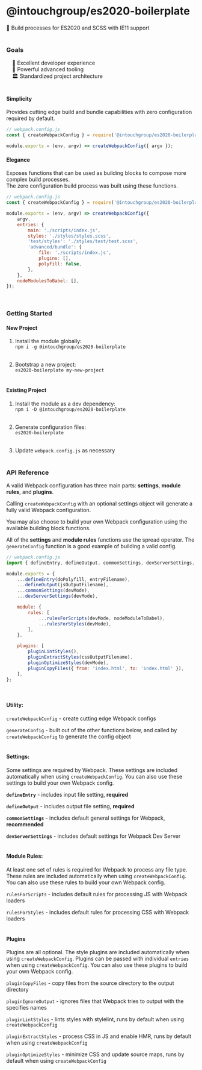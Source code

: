 # @intouchgroup/es2020-boilerplate

🔮 Build processes for ES2020 and SCSS with IE11 support<br>
<br>

### Goals

&nbsp;&nbsp;&nbsp;&nbsp;🌈 Excellent developer experience<br>
&nbsp;&nbsp;&nbsp;&nbsp;🚀 Powerful advanced tooling<br>
&nbsp;&nbsp;&nbsp;&nbsp;🏛 Standardized project architecture<br>
<br>

#### Simplicity

Provides cutting edge build and bundle capabilities with zero configuration required by default.
<br>

```js
// webpack.config.js
const { createWebpackConfig } = require('@intouchgroup/es2020-boilerplate');

module.exports = (env, argv) => createWebpackConfig({ argv });
```

#### Elegance

Exposes functions that can be used as building blocks to compose more complex build processes.<br>
The zero configuration build process was built using these functions.<br>

```js
// webpack.config.js
const { createWebpackConfig } = require('@intouchgroup/es2020-boilerplate');

module.exports = (env, argv) => createWebpackConfig({
    argv,
    entries: {
        main: './scripts/index.js',
        styles: './styles/styles.scss',
        'test/styles': './styles/test/test.scss',
        'advanced/bundle': {
            file: './scripts/index.js',
            plugins: [],
            polyfill: false,
        },
    },
    nodeModulesToBabel: [],
});
```
<br>

### Getting Started

#### New Project

1. Install the module globally:<br>
`npm i -g @intouchgroup/es2020-boilerplate`<br><br>

2. Bootstrap a new project:<br>
`es2020-boilerplate my-new-project`<br><br>

#### Existing Project

1. Install the module as a dev dependency:<br>
`npm i -D @intouchgroup/es2020-boilerplate`<br><br>

2. Generate configuration files:<br>
`es2020-boilerplate`<br><br>

3. Update `webpack.config.js` as necessary<br><br>


### API Reference

A valid Webpack configuration has three main parts: **settings**, **module rules**, and **plugins**.

Calling `createWebpackConfig` with an optional settings object will generate a fully valid Webpack configuration.

You may also choose to build your own Webpack configuration using the available building block functions.

All of the **settings** and **module rules** functions use the spread operator. The `generateConfig` function is a good example of building a valid config.

```js
// webpack.config.js
import { defineEntry, defineOutput, commonSettings, devServerSettings, rulesForScripts, rulesForStyles, pluginLintStyles, pluginExtractStyles, pluginOptimizeStyles, pluginCopyFiles } from '@intouchgroup/es2020-boilerplate';

module.exports = {
    ...defineEntry(doPolyfill, entryFilename),
    ...defineOutput(jsOutputFilename),
    ...commonSettings(devMode),
    ...devServerSettings(devMode),

    module: {
        rules: [
            ...rulesForScripts(devMode, nodeModuleToBabel),
            ...rulesForStyles(devMode),
        ],
    },

    plugins: [
        pluginLintStyles(),
        pluginExtractStyles(cssOutputFilename),
        pluginOptimizeStyles(devMode),
        pluginCopyFiles({ from: 'index.html', to: 'index.html' }),
    ],
};
```
<br>

#### Utility:

`createWebpackConfig` - create cutting edge Webpack configs

`generateConfig` - built out of the other functions below, and called by `createWebpackConfig` to generate the config object
<br><br>

#### Settings:

Some settings are required by Webpack. These settings are included automatically when using `createWebpackConfig`. You can also use these settings to build your own Webpack config.

**`defineEntry`** - includes input file setting, **required**

**`defineOutput`** - includes output file setting, **required**

**`commonSettings`** - includes default general settings for Webpack, **recommended**

**`devServerSettings`** - includes default settings for Webpack Dev Server
<br><br>

#### Module Rules:

At least one set of rules is required for Webpack to process any file type. These rules are included automatically when using `createWebpackConfig`. You can also use these rules to build your own Webpack config.

`rulesForScripts` - includes default rules for processing JS with Webpack loaders

`rulesForStyles` - includes default rules for processing CSS with Webpack loaders
<br><br>

#### Plugins

Plugins are all optional. The style plugins are included automatically when using `createWebpackConfig`. Plugins can be passed with individual `entries` when using `createWebpackConfig`. You can also use these plugins to build your own Webpack config.

`pluginCopyFiles` - copy files from the source directory to the output directory 

`pluginIgnoreOutput` - ignores files that Webpack tries to output with the specifies names

`pluginLintStyles` - lints styles with stylelint, runs by default when using `createWebpackConfig`

`pluginExtractStyles` - process CSS in JS and enable HMR, runs by default when using `createWebpackConfig`

`pluginOptimizeStyles` - minimize CSS and update source maps, runs by default when using `createWebpackConfig`
<br><br>